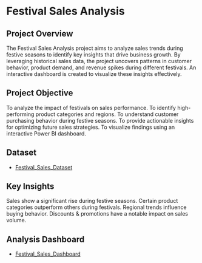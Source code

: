 # Festival Sales Analysis

## Project Overview
The Festival Sales Analysis project aims to analyze sales trends during festive seasons to identify key insights that drive business growth. By leveraging historical sales data, the project uncovers patterns in customer behavior, product demand, and revenue spikes during different festivals. An interactive dashboard is created to visualize these insights effectively.

## Project Objective
To analyze the impact of festivals on sales performance.
To identify high-performing product categories and regions.
To understand customer purchasing behavior during festive seasons.
To provide actionable insights for optimizing future sales strategies.
To visualize findings using an interactive Power BI dashboard.

## Dataset
- <a href="https://github.com/Tathagata20/Festival_Sales_Data_Analysis/tree/main/Dataset">Festival_Sales_Dataset</a>

## Key Insights
Sales show a significant rise during festive seasons.
Certain product categories outperform others during festivals.
Regional trends influence buying behavior.
Discounts & promotions have a notable impact on sales volume.

## Analysis Dashboard
- <a href="https://github.com/Tathagata20/Festival_Sales_Data_Analysis/blob/main/Screenshot%202025-01-31%20130553.png">Festival_Sales_Dashboard</a>
